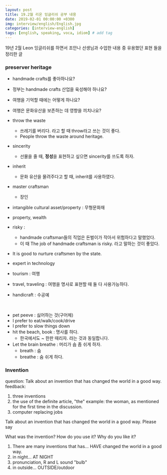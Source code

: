 ```yaml
---
layout: post
title: 19.2월 리온 잉글리쉬 공부 내용
date: 2019-02-01 00:00:00 +0300
img: interview/english/English.jpg
categories: [interview-english] 
tags: [english, speaking, voca, idiom] # add tag
---
```


19년 2월 Leon 잉글리쉬를 하면서 조안나 선생님과 수업한 내용 중 유용했던 표현 들을 정리한 글

### preserver heritage

+ handmade crafts를 좋아하나요?
+ 정부는 handmade crafts 산업을 육성해야 하나요?
+ 여행을 기억할 때에는 어떻게 하나요?
+ 여행은 문화유산을 보존하는 데 영향을 끼치나요?

+ throw the waste
    + 쓰레기를 버리다. 라고 할 때 throw라고 쓰는 것이 좋다.
    + People throw the waste around heritage.
+ sincerity
    + 선물을 줄 때, **정성**을 표현하고 싶으면 sincerity를 쓰도록 하자.
+ inherit
    + 문화 유산을 물려주다고 할 때, inherit를 사용하였다.
+ master craftsman
    + 장인
+ intangible cultural asset/property : 무형문화재
+ property, wealth
+ risky : 
    + handmade craftsman들의 직업은 돈벌이가 작아서 위험하다고 말했었다.
    + 이 때 The job of handmade craftsman is risky. 라고 말하는 것이 좋았다.
+ It is good to nurture craftsmen by the state.    
+ expert in technology
+ tourism : 여행
+ travel, traveling : 여행을 명사로 표현할 때 둘 다 사용가능하다.
+ handicraft : 수공예

<br>

+ pet peeve : 싫어하는 것(구어체) 
+ I prefer to eat/walk/cook/drive
+ I prefer to slow things down
+ hit the beach, book : 명사를 하다.
    + 한국에서도 ~ 한판 때리자. 라는 것과 동일합니다.
+ Let the brain breathe : 머리가 숨 좀 쉬게 하자.
    + breath : 숨
    + breathe : 숨 쉬게 하다.
    
### Invention

question: Talk about an invention that has changed the world in a good way. 
feedback: 
1. three inventions
2. the use of the definite article, "the" example: the woman, as mentioned for the first time in the discussion.
3. computer replacing jobs

Talk about an invention that has changed the world in a good way. Please say

What was the invention?
How do you use it?
Why do you like it?

1. There are many inventions that has... HAVE changed the world in a good way.
2. in night... AT NIGHT
3. pronunciation, R and L sound "bulb" 
4. in outside... OUTSIDE/outdoor